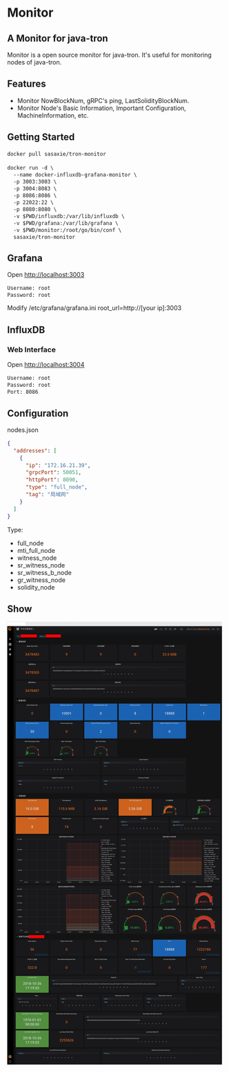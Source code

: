 # Monitor

## A Monitor for java-tron

Monitor is a open source monitor for java-tron. It's useful for monitoring nodes
 of java-tron.

## Features

- Monitor NowBlockNum, gRPC's ping, LastSolidityBlockNum.
- Monitor Node's Basic Information, Important Configuration, MachineInformation, etc.

## Getting Started

```shell
docker pull sasaxie/tron-monitor

docker run -d \
  --name docker-influxdb-grafana-monitor \
  -p 3003:3003 \
  -p 3004:8083 \
  -p 8086:8086 \
  -p 22022:22 \
  -p 8080:8080 \
  -v $PWD/influxdb:/var/lib/influxdb \
  -v $PWD/grafana:/var/lib/grafana \
  -v $PWD/monitor:/root/go/bin/conf \
  sasaxie/tron-monitor
```

## Grafana

Open <http://localhost:3003>

```
Username: root
Password: root
```

Modify /etc/grafana/grafana.ini root_url=http://[your ip]:3003

## InfluxDB

### Web Interface

Open <http://localhost:3004>

```
Username: root
Password: root
Port: 8086
```

## Configuration

nodes.json

```json
{
  "addresses": [
    {
      "ip": "172.16.21.39",
      "grpcPort": 50051,
      "httpPort": 8090,
      "type": "full_node",
      "tag": "局域网"
    }
  ]
}
```

Type:

- full_node
- mti_full_node
- witness_node
- sr_witness_node
- sr_witness_b_node
- gr_witness_node
- solidity_node

## Show

![node-detail.png](images/node-detail.png)